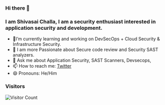 ### Hi there 👋
### I am Shivasai Challa, I am a security enthusiast interested in application security and development.

- 🧰I’m currently learning and working on DevSecOps + Cloud Security & Infrastructure Security.
- 🌱 I am more Passionate about Secure code review and Security SAST analyzers.
- 💬 Ask me about Application Security, SAST Scanners, Devsecops,
- 📫 How to reach me: [Twitter](https://twitter.com/mr_cyborgboy)
- 😄 Pronouns: He/Him

### Visitors
![Visitor Count](https://profile-counter.glitch.me/cyborgboy/count.svg)
